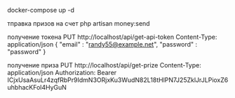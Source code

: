 docker-compose up -d

тправка призов на счет
php artisan money:send  

получение токена
PUT http://localhost/api/get-api-token
Content-Type: application/json
{
"email" : "randy55@example.net",
"password" : "password"
}


получение приза
PUT http://localhost/api/get-prize
Content-Type: application/json
Authorization: Bearer ICjxUsaAsuLr4zqfRbPr9IdmN3ORjxKu3WudN82L18tHlPN7J25ZklJrJLPioxZ6uhbhacKFol4HyGuN


